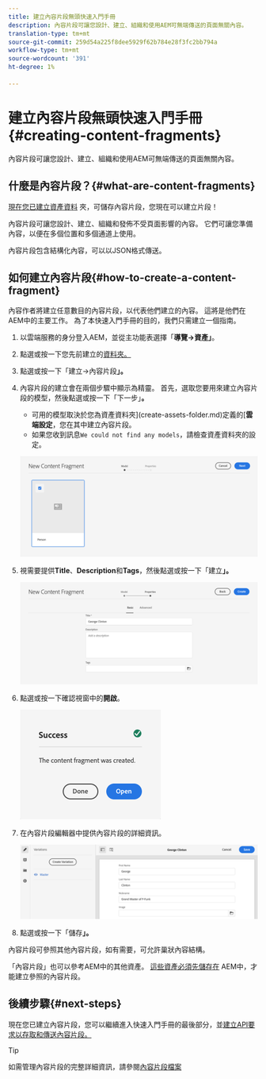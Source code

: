 ```yaml
---
title: 建立內容片段無頭快速入門手冊
description: 內容片段可讓您設計、建立、組織和使用AEM可無端傳送的頁面無關內容。
translation-type: tm+mt
source-git-commit: 259d54a225f8dee5929f62b784e28f3fc2bb794a
workflow-type: tm+mt
source-wordcount: '391'
ht-degree: 1%

---
```



# 建立內容片段無頭快速入門手冊{#creating-content-fragments}

內容片段可讓您設計、建立、組織和使用AEM可無端傳送的頁面無關內容。

## 什麼是內容片段？{#what-are-content-fragments}

[現在您已建立資產資料](create-assets-folder.md) 夾，可儲存內容片段，您現在可以建立片段！

內容片段可讓您設計、建立、組織和發佈不受頁面影響的內容。 它們可讓您準備內容，以便在多個位置和多個通道上使用。

內容片段包含結構化內容，可以以JSON格式傳送。

## 如何建立內容片段{#how-to-create-a-content-fragment}

內容作者將建立任意數目的內容片段，以代表他們建立的內容。 這將是他們在AEM中的主要工作。 為了本快速入門手冊的目的，我們只需建立一個指南。

1. 以雲端服務的身分登入AEM，並從主功能表選擇「**導覽->資產」**。
1. 點選或按一下您先前建立的[資料夾。](create-assets-folder.md)
1. 點選或按一下「建立->內容片段&#x200B;**」。**
1. 內容片段的建立會在兩個步驟中顯示為精靈。 首先，選取您要用來建立內容片段的模型，然後點選或按一下「下一步」**。**
   * 可用的模型取決於您為資產資料夾](create-assets-folder.md)定義的&#x200B;[**雲端設定**，您在其中建立內容片段。
   * 如果您收到訊息`We could not find any models`，請檢查資產資料夾的設定。

   ![選取內容片段模型](../assets/content-fragment-model-select.png)
1. 視需要提供&#x200B;**Title**、**Description**&#x200B;和&#x200B;**Tags**，然後點選或按一下「建立&#x200B;**」。**

   ![建立內容片段](../assets/content-fragment-create.png)
1. 點選或按一下確認視窗中的&#x200B;**開啟**。

   ![內容片段已建立確認](../assets/content-fragment-confirmation.png)
1. 在內容片段編輯器中提供內容片段的詳細資訊。

   ![內容片段編輯器](../assets/content-fragment-edit.png)
1. 點選或按一下「儲存&#x200B;**」。**

內容片段可參照其他內容片段，如有需要，可允許巢狀內容結構。

「內容片段」也可以參考AEM中的其他資產。 [這些資產必須先儲存在](/help/assets/manage-digital-assets.md) AEM中，才能建立參照的內容片段。

## 後續步驟{#next-steps}

現在您已建立內容片段，您可以繼續進入快速入門手冊的最後部分，並[建立API要求以存取和傳送內容片段。](create-api-request.md)

>[!TIP]
>
>如需管理內容片段的完整詳細資訊，請參閱[內容片段檔案](/help/assets/content-fragments/content-fragments.md)

